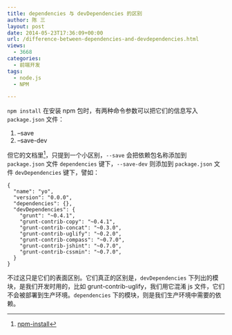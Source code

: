 ```yaml
---
title: dependencies 与 devDependencies 的区别
author: 陈 三
layout: post
date: 2014-05-23T17:36:09+00:00
url: /difference-between-dependencies-and-devdependencies.html
views:
  - 3668
categories:
  - 前端开发
tags:
  - node.js
  - NPM

---
```

`npm install` 在安装 npm 包时，有两种命令参数可以把它们的信息写入 `package.json` 文件：

  1. &#8211;save
  2. &#8211;save-dev

但它的文档里[^12811.1]，只提到一个小区别，`--save` 会把依赖包名称添加到 `package.json` 文件 `dependencies` 键下，`--save-dev` 则添加到 `package.json` 文件 `devDependencies` 键下，譬如：

    {
      "name": "yo",
      "version": "0.0.0",
      "dependencies": {},
      "devDependencies": {
        "grunt": "~0.4.1",
        "grunt-contrib-copy": "~0.4.1",
        "grunt-contrib-concat": "~0.3.0",
        "grunt-contrib-uglify": "~0.2.0",
        "grunt-contrib-compass": "~0.7.0",
        "grunt-contrib-jshint": "~0.7.0",
        "grunt-contrib-cssmin": "~0.7.0",
      }
    }
    

不过这只是它们的表面区别。它们真正的区别是，`devDependencies` 下列出的模块，是我们开发时用的，比如 grunt-contrib-uglify，我们用它混淆 js 文件，它们不会被部署到生产环境。`dependencies` 下的模块，则是我们生产环境中需要的依赖。

[^12811.1]:    
    [npm-install][1]

 [1]: https://www.npmjs.org/doc/cli/npm-install.html